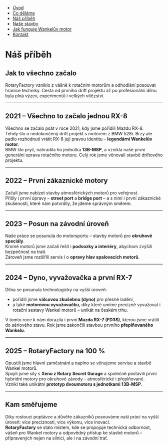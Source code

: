 - [Úvod](uvod.md)
- [Co děláme](codeláme.md)
- [Náš příběh](pribeh.md)
- [Naše stavby](projekty.md)
- [Jak funguje Wankelův motor](jakfunguje.md)
- [Kontakt](kontakt.md)

<!-- Hlavní nadpis -->
# Náš příběh

## Jak to všechno začalo
RotaryFactory vzniklo z vášně k rotačním motorům a odhodlání posouvat hranice techniky. Cesta od prvního drift projektu až po profesionální dílnu byla plná výzev, experimentů i velkých vítězství.

---

## 2021 – Všechno to začalo jednou RX-8
Všechno se začalo psát v roce 2021, kdy jsme pořídili Mazdu RX-8.  
Tehdy šlo o nedokončený drift projekt s motorem z BMW 528i. Brzy ale padlo rozhodnutí vrátit RX-8 její pravou identitu – **legendární Wankelův motor**.  
BMW šlo pryč, nahradila ho jednotka **13B-MSP**, a vznikla naše první generální oprava rotačního motoru. Celý rok jsme věnovali stavbě driftového projektu.

---

## 2022 – První zákaznické motory
Začali jsme nabízet stavby atmosférických motorů pro veřejnost.  
Přišly i první úpravy – **street port** a **bridge port** – a s nimi i první zákaznické zkušenosti, které nám potvrdily, že jdeme správným směrem.

---

## 2023 – Posun na závodní úroveň
Naše práce se posunula do motorsportu – stavby motorů pro **okruhové speciály**.  
Kromě motorů jsme začali řešit i **podvozky a interiéry**, abychom zvýšili bezpečnost na trati.  
Zároveň jsme rozšířili servis i o **opravy hlav spalovacích motorů**.

---

## 2024 – Dyno, vyvažovačka a první RX-7
Dílna se posunula technologicky na vyšší úroveň:  
- pořídili jsme **válcovou zkušebnu (dyno)** pro přesné ladění,  
- a také **motorovou vyvažovačku**, díky které umíme precizně vyvažovat i rotační sestavy Wankel motorů – unikát na českém trhu.  

V tomto roce k nám dorazila i první **Mazda RX-7 (FD3S)**, kterou jsme vrátili do sériového stavu. Rok jsme zakončili stavbou prvního **přeplňovaného Wankelu**.

---

## 2025 – RotaryFactory na 100 %
Opustili jsme hlavní zaměstnání a naplno se věnujeme servisu a stavbě Wankel motorů.  
Spojili jsme síly s **Xeno z Rotary Secret Garage** a společně postavili první hybridní motory pro okruhové závody – atmosférické i přeplňované.  
Vznikl také unikátní **prototyp dvoumotoru s jednotkami 13B-MSP**.  

---

## Kam směřujeme
Díky rostoucí poptávce a důvěře zákazníků posouváme naši práci na vyšší úroveň: více preciznosti, více výkonu, více inovací.  
**RotaryFactory** se stalo místem, kde se propojuje technická odbornost, vášeň pro Wankel motory a odpovědný přístup ke stavbě motorů – připravených nejen na silnici, ale i na závodní trať.